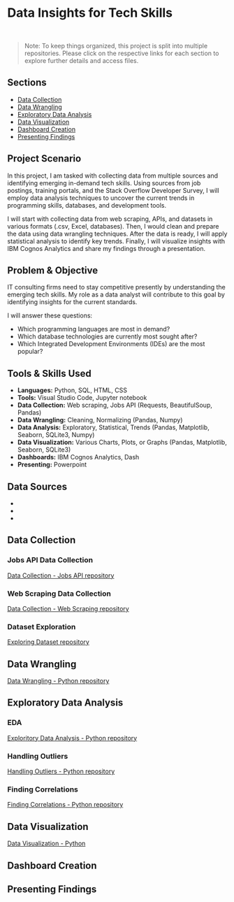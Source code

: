 <h1>Data Insights for Tech Skills</h1><br>

> Note: To keep things organized, this project is split into multiple repositories. Please click on the respective links for each section to explore further details and access files.


## Sections
  <ul>
    <li><a href = '#data-collection'>Data Collection</a></li>
    <li><a href = '#data-wrangling'>Data Wrangling</a></li>
    <li><a href = '#exploratory-data'>Exploratory Data Analysis</a></li>
    <li><a href = '#data-visualization'>Data Visualization</a></li>
    <li><a href = '#dashboard'>Dashboard Creation</a></li>
    <li><a href = '#presenting'>Presenting Findings</a></li>
  </ul>


<h2>Project Scenario</h2>

<p>In this project, I am tasked with collecting data from multiple sources and identifying emerging in-demand tech skills. Using sources from job postings, training portals, and the Stack Overflow Developer Survey, I will employ data analysis techniques to uncover the current trends in programming skills, databases, and development tools. </p>

<p>I will start with collecting data from web scraping, APIs, and datasets in various formats (.csv, Excel, databases). Then, I would clean and prepare the data using data wrangling techniques. After the data is ready, I will apply statistical analysis to identify key trends. Finally, I will visualize insights with IBM Cognos Analytics and share my findings through a presentation.</p> 

<h2>Problem & Objective</h2>

<p>IT consulting firms need to stay competitive presently by understanding the emerging tech skills. My role as a data analyst will contribute to this goal by identifying insights for the current standards. </p>

<p>I will answer these questions: </p>

<ul>
  <li>Which programming languages are most in demand?</li>
  <li>Which database technologies are currently most sought after?</li>
  <li>Which Integrated Development Environments (IDEs) are the most popular?</li>
</ul>

<h2>Tools & Skills Used</h2>

<ul>
  <li><strong>Languages:</strong> Python, SQL, HTML, CSS</li>
  <li><strong>Tools:</strong> Visual Studio Code, Jupyter notebook</li>
  <li><strong>Data Collection:</strong> Web scraping, Jobs API (Requests, BeautifulSoup, Pandas)</li>
  <li><strong>Data Wrangling:</strong> Cleaning, Normalizing (Pandas, Numpy)</li>
  <li><strong>Data Analysis:</strong> Exploratory, Statistical, Trends (Pandas, Matplotlib, Seaborn, SQLite3, Numpy)</li>
  <li><strong>Data Visualization:</strong> Various Charts, Plots, or Graphs (Pandas, Matplotlib, Seaborn, SQLite3)</li>
  <li><strong>Dashboards:</strong> IBM Cognos Analytics, Dash</li>
  <li><strong>Presenting:</strong> Powerpoint</li>
</ul>

<h2>Data Sources</h2>

<ul>
  <li></li>
  <li></li>
  <li></li>
</ul>

<h2 id = 'data-collection'>Data Collection</h2>

<h3>Jobs API Data Collection</h3>

<!--<p>To access the files for data collecting using the Jobs API, please navigate to this <a href = "https://github.com/FaiLuReH3Ro/DataCollection-JobsAPI">GitHub repository.</a></p>-->

[Data Collection - Jobs API repository](https://github.com/FaiLuReH3Ro/DataCollection-JobsAPI)

### Web Scraping Data Collection

[Data Collection - Web Scraping repository](https://github.com/FaiLuReH3Ro/DataCollection-WebScraping)

### Dataset Exploration

[Exploring Dataset repository](https://github.com/FaiLuReH3Ro/ExploringDataset) 

<h2 id = 'data-wrangling'>Data Wrangling</h2>

[Data Wrangling - Python repository](https://github.com/FaiLuReH3Ro/DataWrangling-Py)

<h2 id = 'exploratory-data'>Exploratory Data Analysis</h2>

### EDA
[Exploritory Data Analysis - Python repository](https://github.com/FaiLuReH3Ro/ExploritoryDA-Py)

### Handling Outliers
[Handling Outliers - Python repository](https://github.com/FaiLuReH3Ro/Outliers-Py)

### Finding Correlations
[Finding Correlations - Python repository](https://github.com/FaiLuReH3Ro/Correlations-Py)

<h2 id = 'data-visualization'>Data Visualization</h2>

[Data Visualization - Python](https://github.com/FaiLuReH3Ro/DataVisualization-Py)

<h2 id = 'dashboard'>Dashboard Creation</h2>

<h2 id = 'presenting'>Presenting Findings</h2>




